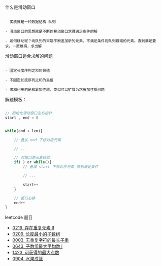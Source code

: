 什么是滑动窗口

```

- 实质就是一种数据结构-队列

- 滑动窗口的思想就是不断的移动窗口求得满足条件的解

- 如何移动呢？向队列的末端不断追加新的元素，不满足条件则队列首端的元素，直到满足要求，一直维持，求出解

```

滑动窗口适合求解的问题

```

- 固定长度序列之和的最值

- 不固定长度序列之和的最值

- 求和利用的是和累加性质，类似可以扩展为求叠加性质问题

```

解题模板：

```js

// 初始化滑动窗口左右指针
start , end = 0


while(end < len){

    // 叠加 end 下标对应元素

    // ...

    // 对窗口类元素校验
    if( ) or while(){
        // 叠减 start 下标对应元素 直到满足条件

        // ...

        start++
    }

    // 窗口右移
    end++
}

```

leetcode 题目

- [0219. 存在重复元素 II](https://github.com/shanejix/algorithm-and-data-structure/blob/62f6224b6ca97a622b256f397ad5f0b474096efe/pattern/sliding-window/0219.ContainsDuplicateII/solution.js)
- [0209. 长度最小的子数组](https://github.com/shanejix/algorithm-and-data-structure/blob/62f6224b6ca97a622b256f397ad5f0b474096efe/pattern/sliding-window/0209.MinimumSizeSubarraySum/solution.js)
- [0003. 无重复字符的最长子串](https://github.com/shanejix/algorithm-and-data-structure/blob/62f6224b6ca97a622b256f397ad5f0b474096efe/pattern/sliding-window/0003.LongestSubstringWithoutRepeatingCharacters/solution.js)
- [0643. 子数组最大平均数 I](https://github.com/shanejix/algorithm-and-data-structure/blob/62f6224b6ca97a622b256f397ad5f0b474096efe/pattern/sliding-window/0643.MaximumAverageSubarrayI/solution.js)
- [1423. 可获得的最大点数](https://github.com/shanejix/algorithm-and-data-structure/blob/62f6224b6ca97a622b256f397ad5f0b474096efe/pattern/sliding-window/1423.MaximumPointsYouCanObtainfromCards/solution.js)
- [0904. 水果成篮](https://github.com/shanejix/algorithm-and-data-structure/blob/62f6224b6ca97a622b256f397ad5f0b474096efe/pattern/sliding-window/0904.FruitIntoBaskets/solution.js)
